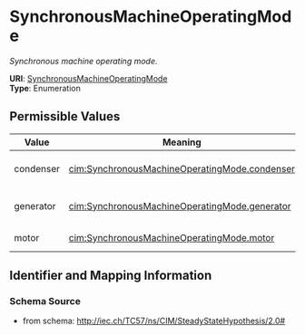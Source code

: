 # SynchronousMachineOperatingMode




_Synchronous machine operating mode._



**URI**: [SynchronousMachineOperatingMode](SynchronousMachineOperatingMode)<br />
**Type**: Enumeration

## Permissible Values

| Value | Meaning | Description |
| --- | --- | --- |
| condenser | [cim:SynchronousMachineOperatingMode.condenser](http://iec.ch/TC57/CIM100#SynchronousMachineOperatingMode.condenser) | Operating as condenser |
| generator | [cim:SynchronousMachineOperatingMode.generator](http://iec.ch/TC57/CIM100#SynchronousMachineOperatingMode.generator) | Operating as generator |
| motor | [cim:SynchronousMachineOperatingMode.motor](http://iec.ch/TC57/CIM100#SynchronousMachineOperatingMode.motor) | Operating as motor |








## Identifier and Mapping Information







### Schema Source


* from schema: http://iec.ch/TC57/ns/CIM/SteadyStateHypothesis/2.0#




